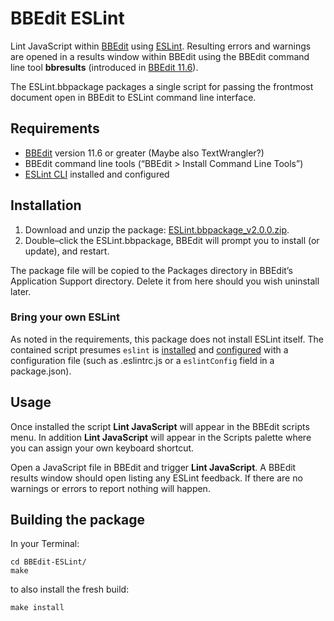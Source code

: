 # BBEdit ESLint

Lint JavaScript within [BBEdit](http://www.barebones.com/products/bbedit/) using [ESLint](http://eslint.org/). Resulting errors and warnings are opened in a results window within BBEdit using the BBEdit command line tool **bbresults** (introduced in [BBEdit 11.6](http://www.barebones.com/support/bbedit/notes-11.6.html)).

The ESLint.bbpackage packages a single script for passing the frontmost document open in BBEdit to ESLint command line interface.

## Requirements

- [BBEdit](http://www.barebones.com/products/bbedit/) version 11.6 or greater (Maybe also TextWrangler?)
- BBEdit command line tools (“BBEdit > Install Command Line Tools”)
- [ESLint CLI](http://eslint.org/docs/user-guide/command-line-interface) installed and configured

## Installation

1. Download and unzip the package: [ESLint.bbpackage_v2.0.0.zip](https://github.com/ollicle/BBEdit-ESLint/raw/master/dist/ESLint.bbpackage_v2.0.0.zip).
2. Double–click the ESLint.bbpackage, BBEdit will prompt you to install (or update), and restart.

The package file will be copied to the Packages directory in BBEdit’s Application Support directory. Delete it from here should you wish uninstall later.

### Bring your own ESLint

As noted in the requirements, this package does not install ESLint itself. The contained script presumes `eslint` is [installed](http://eslint.org/docs/user-guide/command-line-interface) and [configured](http://eslint.org/docs/user-guide/configuring) with a configuration file (such as .eslintrc.js or a `eslintConfig` field in a package.json).

## Usage

Once installed the script **Lint JavaScript** will appear in the BBEdit scripts menu. In addition **Lint JavaScript** will appear in the Scripts palette where you can assign your own keyboard shortcut.

Open a JavaScript file in BBEdit and trigger **Lint JavaScript**. A BBEdit results window should open listing any ESLint feedback. If there are no warnings or errors to report nothing will happen.

## Building the package

In your Terminal:

	cd BBEdit-ESLint/
	make

to also install the fresh build:

	make install